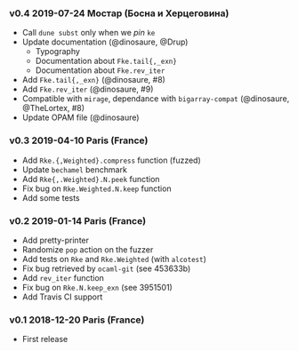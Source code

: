 ### v0.4 2019-07-24 Мостар (Боснa и Херцеговина)

* Call `dune subst` only when we _pin_ `ke`
* Update documentation (@dinosaure, @Drup)
  - Typography
  - Documentation about `Fke.tail{,_exn}`
  - Documentation about `Fke.rev_iter`
* Add `Fke.tail{,_exn}` (@dinosaure, #8)
* Add `Fke.rev_iter` (@dinosaure, #9)
* Compatible with `mirage`, dependance with `bigarray-compat` (@dinosaure, @TheLortex, #8)
* Update OPAM file (@dinosaure)

### v0.3 2019-04-10 Paris (France)

* Add `Rke.{,Weighted}.compress` function (fuzzed)
* Update `bechamel` benchmark
* Add `Rke{,.Weighted}.N.peek` function
* Fix bug on `Rke.Weighted.N.keep` function
* Add some tests

### v0.2 2019-01-14 Paris (France)

* Add pretty-printer
* Randomize `pop` action on the fuzzer
* Add tests on `Rke` and `Rke.Weighted` (with `alcotest`)
* Fix bug retrieved by `ocaml-git` (see 453633b)
* Add `rev_iter` function
* Fix bug on `Rke.N.keep_exn` (see 3951501)
* Add Travis CI support

### v0.1 2018-12-20 Paris (France)

* First release
